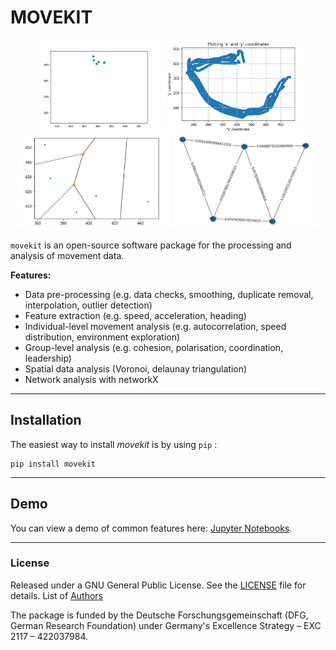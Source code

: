 MOVEKIT
======

<p align="center">
    <img src="media/mover.gif" height=150px/>
    <img src="media/movement.png" height=150px>
    <img src="media/voronoi.png" height=150px>
    <img src="media/network.png" height=150px> 
</p>


`movekit` is an open-source software package for the processing and analysis of movement data.

__Features:__

* Data pre-processing (e.g. data checks, smoothing, duplicate removal, interpolation, outlier detection)
* Feature extraction (e.g. speed, acceleration, heading)
* Individual-level movement analysis (e.g. autocorrelation, speed distribution, environment exploration)
* Group-level analysis (e.g. cohesion, polarisation, coordination, leadership)
* Spatial data analysis (Voronoi, delaunay triangulation)
* Network analysis with networkX

---

## Installation

The easiest way to install *movekit* is by using `pip` :

    pip install movekit

---

## Demo

You can view a demo of common features here:
[Jupyter Notebooks](examples/).

---

### License

Released under a GNU General Public License. See the [LICENSE](LICENSE) file for details. List of [Authors](AUTHORS.rst)

The package is funded by the Deutsche Forschungsgemeinschaft (DFG, German Research Foundation) under Germany's Excellence Strategy – EXC 2117 – 422037984.

